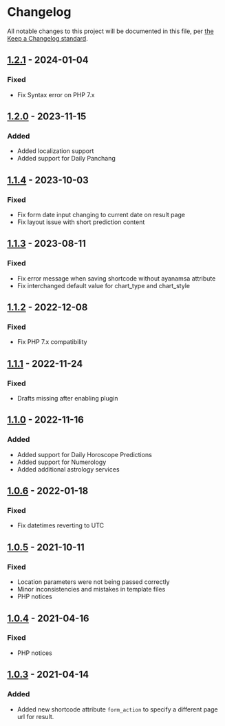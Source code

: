 # Changelog

All notable changes to this project will be documented in this file, per [the Keep a Changelog standard](http://keepachangelog.com/).

## [1.2.1] - 2024-01-04
### Fixed
- Fix Syntax error on PHP 7.x

## [1.2.0] - 2023-11-15
### Added
- Added localization support
- Added support for Daily Panchang

## [1.1.4] - 2023-10-03
### Fixed
- Fix form date input changing to current date on result page
- Fix layout issue with short prediction content

## [1.1.3] - 2023-08-11
### Fixed
- Fix error message when saving shortcode without ayanamsa attribute
- Fix interchanged default value for chart_type and chart_style

## [1.1.2] - 2022-12-08
### Fixed
- Fix PHP 7.x compatibility

## [1.1.1] - 2022-11-24
### Fixed
- Drafts missing after enabling plugin

## [1.1.0] - 2022-11-16
### Added
- Added support for Daily Horoscope Predictions
- Added support for Numerology
- Added additional astrology services

## [1.0.6] - 2022-01-18
### Fixed
- Fix datetimes reverting to UTC

## [1.0.5] - 2021-10-11
### Fixed
- Location parameters were not being passed correctly
- Minor inconsistencies and mistakes in template files
- PHP notices

## [1.0.4] - 2021-04-16
### Fixed
- PHP notices

## [1.0.3] - 2021-04-14
### Added
- Added new shortcode attribute `form_action` to specify a different page url for result.

[1.2.1]: https://github.com/prokerala/wp-astrology/compare/v1.2.0...v1.2.1
[1.2.0]: https://github.com/prokerala/wp-astrology/compare/v1.1.4...v1.2.0
[1.1.4]: https://github.com/prokerala/wp-astrology/compare/v1.1.3...v1.1.4
[1.1.3]: https://github.com/prokerala/wp-astrology/compare/v1.1.2...v1.1.3
[1.1.2]: https://github.com/prokerala/wp-astrology/compare/v1.1.1...v1.1.2
[1.1.1]: https://github.com/prokerala/wp-astrology/compare/v1.1.0...v1.1.1
[1.1.0]: https://github.com/prokerala/wp-astrology/compare/v1.0.6...v1.1.0
[1.0.6]: https://github.com/prokerala/wp-astrology/compare/v1.0.5...v1.0.6
[1.0.5]: https://github.com/prokerala/wp-astrology/compare/v1.0.4...v1.0.5
[1.0.4]: https://github.com/prokerala/wp-astrology/compare/v1.0.3...v1.0.4
[1.0.3]: https://github.com/prokerala/wp-astrology/compare/v1.0.2...v1.0.3
